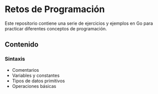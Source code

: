 # Retos de Programación

Este repositorio contiene una serie de ejercicios y ejemplos en Go para practicar diferentes conceptos de programación.

## Contenido

### Sintaxis

- Comentarios
- Variables y constantes
- Tipos de datos primitivos
- Operaciones básicas
